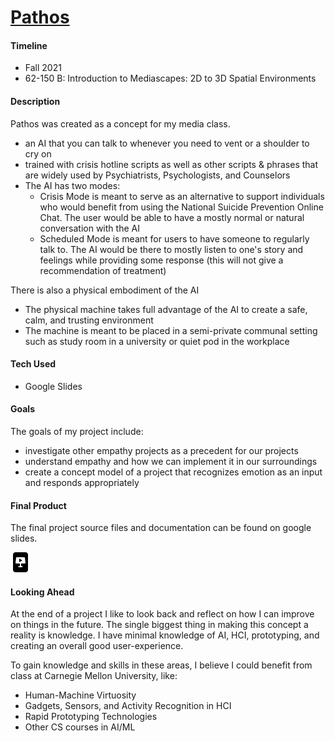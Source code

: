 # <u>Pathos</u>

#### <span class="highlight-blue">Timeline</span>
- Fall 2021
- 62-150 B: Introduction to Mediascapes: 2D to 3D Spatial Environments</a>

#### <span class="highlight-blue">Description</span>
Pathos was created as a concept for my media class.
- an AI that you can talk to whenever you need to vent or a shoulder to cry on
- trained with crisis hotline scripts as well as other scripts & phrases that are widely used by Psychiatrists, Psychologists, and Counselors
- The AI has two modes:
  - Crisis Mode is meant to serve as an alternative to support individuals who would benefit from using the National Suicide Prevention Online Chat. The user would be able to have a mostly normal or natural conversation with the AI
  - Scheduled Mode is meant for users to have someone to regularly talk to. The AI would be there to mostly listen to one's story and feelings while providing some response (this will not give a recommendation of treatment)

There is also a physical embodiment of the AI
- The physical machine takes full advantage of the AI to create a safe, calm, and trusting environment
- The machine is meant to be placed in a semi-private communal setting such as study room in a university or quiet pod in the workplace

#### <span class="highlight-blue">Tech Used</span>
- Google Slides

#### <span class="highlight-blue">Goals</span>
The goals of my project include:
- investigate other empathy projects as a precedent for our projects
- understand empathy and how we can implement it in our surroundings
- create a concept model of a project that recognizes emotion as an input and responds appropriately

#### <span class="highlight-blue">Final Product</span>
The final project source files and documentation can be found on google slides.
<div class='icon-container'>
        <a href='https://docs.google.com/presentation/d/1UXdN4dYcXEo8RLJLVD5dYQbdp2Q45KsAHC9ymi8eR3M/edit?usp=sharing' target='_blank' class='icon'><img src='/resources/icons/slides.svg' width='auto' height='32' alt='link to Google Slides' style="border-radius:0px;"></a>
</div>

#### <span class="highlight-blue">Looking Ahead</span>
At the end of a project I like to look back and reflect on how I can improve on things in the future.
The single biggest thing in making this concept a reality is knowledge. I have minimal knowledge of AI, HCI, prototyping, and creating an overall good user-experience.

To gain knowledge and skills in these areas, I believe I could benefit from class at Carnegie Mellon University, like:
- Human-Machine Virtuosity
- Gadgets, Sensors, and Activity Recognition in HCI
- Rapid Prototyping Technologies
- Other CS courses in AI/ML

